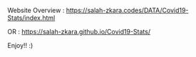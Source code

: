 Website Overview :
https://salah-zkara.codes/DATA/Covid19-Stats/index.html

OR :
https://salah-zkara.github.io/Covid19-Stats/

Enjoy!! :)
